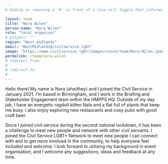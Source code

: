 ```yaml
---
# Adding or removing a '#' in front of a line will toggle that information off and on from being processed. 

layout: team
title: "Nora Wilen"
person-name: "Nora Wilen"
role: "local organiser"
# project: ""
region: "West midlands"
email: "WestMidlands@civilservice.lgbt"
image: "https://www.civilservice.lgbt/images/store/team/Nora-Wilen.jpeg.jpg"
permalink: /team/nora-wilen
# redirect_from: 
# - 
# redirect_to: 
# - 
---
```


Hello there! My name is Nora (she/they) and I joined the Civil Service in January 2021. I’m based in Birmingham, and I work in the Briefing and Stakeholder Engagement team within the HMPPS HQ. Outside of my day job, I have an energetic ragdoll kitten Nala and a flat full of plants that keep me busy. I also enjoy exploring new restaurants and cosy pubs with good craft beer. 

Since I joined civil service during the second national lockdown, it has been a challenge to meet new people and network with other civil servants. I joined the Civil Service LGBT+ Network to meet new people I can connect with and to get more involved in the community, to help everyone feel included and welcome. I look forward to utilising my background in event organisation, and I welcome any suggestions, ideas and feedback at any time.
